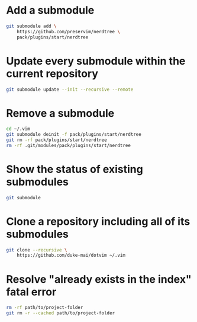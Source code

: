 # Add a submodule

```bash
git submodule add \
    https://github.com/preservim/nerdtree \
    pack/plugins/start/nerdtree
```

# Update every submodule within the current repository

```bash
git submodule update --init --recursive --remote
```

# Remove a submodule

```bash
cd ~/.vim
git submodule deinit -f pack/plugins/start/nerdtree
git rm -rf pack/plugins/start/nerdtree
rm -rf .git/modules/pack/plugins/start/nerdtree
```

# Show the status of existing submodules

```bash
git submodule
```

# Clone a repository including all of its submodules

```bash
git clone --recursive \
    https://github.com/duke-mai/dotvim ~/.vim
```

# Resolve "already exists in the index" fatal error

```bash
rm -rf path/to/project-folder
git rm -r --cached path/to/project-folder
```
